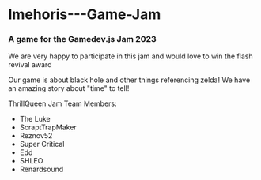 # Imehoris---Game-Jam
### A game for the Gamedev.js Jam 2023
We are very happy to participate in this jam and would love to win the flash revival award

Our game is about black hole and other things referencing zelda!
We have an amazing story about "time" to tell!

ThrillQueen Jam Team
Members:
+ The Luke
+ ScraptTrapMaker
+ Reznov52
+ Super Critical
+ Edd
+ SHLEO
+ Renardsound
